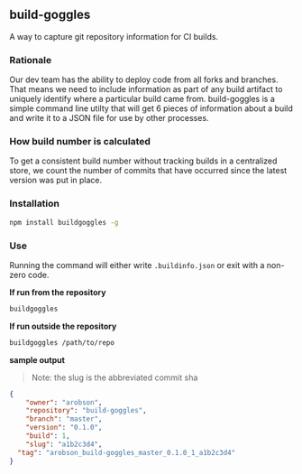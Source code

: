 ## build-goggles
A way to capture git repository information for CI builds.

### Rationale
Our dev team has the ability to deploy code from all forks and branches. That means we need to include information as part of any build artifact to uniquely identify where a particular build came from. build-goggles is a simple command line utilty that will get 6 pieces of information about a build and write it to a JSON file for use by other processes.

### How build number is calculated
To get a consistent build number without tracking builds in a centralized store, we count the number of commits that have occurred since the latest version was put in place.

### Installation

```bash
npm install buildgoggles -g
```

### Use
Running the command will either write `.buildinfo.json` or exit with a non-zero code.

__If run from the repository__
```bash
buildgoggles
```

__If run outside the repository__
```bash
buildgoggles /path/to/repo
```

__sample output__

> Note: the slug is the abbreviated commit sha

```json
{
	"owner": "arobson",
	"repository": "build-goggles",
	"branch": "master",
	"version": "0.1.0",
	"build": 1,
	"slug": "a1b2c3d4",
  "tag": "arobson_build-goggles_master_0.1.0_1_a1b2c3d4"
}
```
